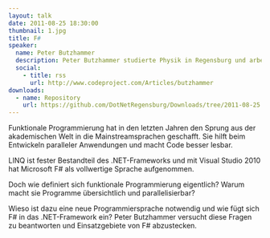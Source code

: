 ```yaml
---
layout: talk
date: 2011-08-25 18:30:00
thumbnail: 1.jpg
title: F#
speaker:
  name: Peter Butzhammer
  description: Peter Butzhammer studierte Physik in Regensburg und arbeitet derzeit als wissenschaftlicher Mitarbeiter am Lehrstuhl für statistische Bioinformatik. Nebenberuflich ist er seit 2002 als selbstständiger Softwareentwickler tätig.
  social:
    - title: rss
      url: http://www.codeproject.com/Articles/butzhammer
downloads:
  - name: Repository
    url: https://github.com/DotNetRegensburg/Downloads/tree/2011-08-25
---
```

Funktionale Programmierung hat in den letzten Jahren den Sprung aus der akademischen Welt in die Mainstreamsprachen geschafft. Sie hilft beim Entwickeln paralleler Anwendungen und macht Code besser lesbar.

LINQ  ist fester Bestandteil des .NET-Frameworks und mit Visual Studio 2010 hat Microsoft F# als vollwertige Sprache aufgenommen.

Doch wie definiert sich funktionale Programmierung eigentlich? Warum macht sie Programme übersichtlich und parallelisierbar?

Wieso ist dazu eine neue Programmiersprache notwendig und wie fügt sich F# in das .NET-Framework ein? Peter Butzhammer versucht diese Fragen zu beantworten und Einsatzgebiete von F# abzustecken.